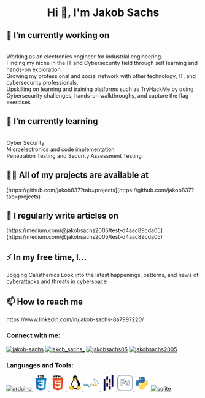 <h1 align="center">Hi 👋, I'm Jakob Sachs</h1>

<h2>🔭 I’m currently working on</h2> <br>Working as an electronics engineer for industrial engineering.<br>Finding my niche in the IT and Cybersecurity field through self learning and hands-on exploration.<br>Growing my professional and social network with other technology, IT, and cybersecurity professionals.<br>Upskilling on learning and training platforms such as TryHackMe by doing Cybersecurity challenges, hands-on walkthroughs, and capture the flag exercises

<h2 >🌱 I’m currently learning</h2> <br>Cyber Security <br>Microelectronics and code implementation <br>Penetration Testing and Security Assessment Testing

<h2 > 👨‍💻 All of my projects are available at</h2> [https://github.com/jakob837?tab=projects](https://github.com/jakob837?tab=projects)

<h2 >📝 I regularly write articles on</h2> [https://medium.com/@jakobsachs2005/test-d4aac89cda05](https://medium.com/@jakobsachs2005/test-d4aac89cda05)

<h2 >⚡ In my free time, I...</h2> Jogging Calisthenics Look into the latest happenings, patterns, and news of cyberattacks and threats in cyberspace

<h2 >📫 How to reach me</h2> https://www.linkedin.com/in/jakob-sachs-8a7997220/

<h3 align="left">Connect with me:</h3>
<p align="left">
<a href="https://linkedin.com/in/jakob-sachs" target="blank"><img align="center" src="https://raw.githubusercontent.com/rahuldkjain/github-profile-readme-generator/master/src/images/icons/Social/linked-in-alt.svg" alt="jakob-sachs" height="30" width="40" /></a>
<a href="https://instagram.com/jakob_sachs_" target="blank"><img align="center" src="https://raw.githubusercontent.com/rahuldkjain/github-profile-readme-generator/master/src/images/icons/Social/instagram.svg" alt="jakob_sachs_" height="30" width="40" /></a>
<a href="https://medium.com/jakobsachs05" target="blank"><img align="center" src="https://raw.githubusercontent.com/rahuldkjain/github-profile-readme-generator/master/src/images/icons/Social/medium.svg" alt="jakobsachs05" height="30" width="40" /></a>
<a href="https://www.hackerrank.com/jakobsachs2005" target="blank"><img align="center" src="https://raw.githubusercontent.com/rahuldkjain/github-profile-readme-generator/master/src/images/icons/Social/hackerrank.svg" alt="jakobsachs2005" height="30" width="40" /></a>
</p>

<h3 align="left">Languages and Tools:</h3>
<p align="left"> <a href="https://www.arduino.cc/" target="_blank" rel="noreferrer"> <img src="https://cdn.worldvectorlogo.com/logos/arduino-1.svg" alt="arduino" width="40" height="40"/> </a> <a href="https://www.w3schools.com/css/" target="_blank" rel="noreferrer"> <img src="https://raw.githubusercontent.com/devicons/devicon/master/icons/css3/css3-original-wordmark.svg" alt="css3" width="40" height="40"/> </a> <a href="https://www.w3.org/html/" target="_blank" rel="noreferrer"> <img src="https://raw.githubusercontent.com/devicons/devicon/master/icons/html5/html5-original-wordmark.svg" alt="html5" width="40" height="40"/> </a> <a href="https://www.linux.org/" target="_blank" rel="noreferrer"> <img src="https://raw.githubusercontent.com/devicons/devicon/master/icons/linux/linux-original.svg" alt="linux" width="40" height="40"/> </a> <a href="https://www.mysql.com/" target="_blank" rel="noreferrer"> <img src="https://raw.githubusercontent.com/devicons/devicon/master/icons/mysql/mysql-original-wordmark.svg" alt="mysql" width="40" height="40"/> </a> <a href="https://pandas.pydata.org/" target="_blank" rel="noreferrer"> <img src="https://raw.githubusercontent.com/devicons/devicon/2ae2a900d2f041da66e950e4d48052658d850630/icons/pandas/pandas-original.svg" alt="pandas" width="40" height="40"/> </a> <a href="https://www.photoshop.com/en" target="_blank" rel="noreferrer"> <img src="https://raw.githubusercontent.com/devicons/devicon/master/icons/photoshop/photoshop-line.svg" alt="photoshop" width="40" height="40"/> </a> <a href="https://www.python.org" target="_blank" rel="noreferrer"> <img src="https://raw.githubusercontent.com/devicons/devicon/master/icons/python/python-original.svg" alt="python" width="40" height="40"/> </a> <a href="https://www.sqlite.org/" target="_blank" rel="noreferrer"> <img src="https://www.vectorlogo.zone/logos/sqlite/sqlite-icon.svg" alt="sqlite" width="40" height="40"/> </a> </p>
